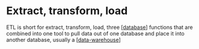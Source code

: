 # Extract, transform, load

ETL is short for extract, transform, load, three [[database]] functions that are combined into one tool to pull data out of one database and place it into another database, usually a [[data-warehouse]]

[//begin]: # "Autogenerated link references for markdown compatibility"
[database]: database "Database"
[data-warehouse]: data-warehouse "Data Warehouse"
[//end]: # "Autogenerated link references"
